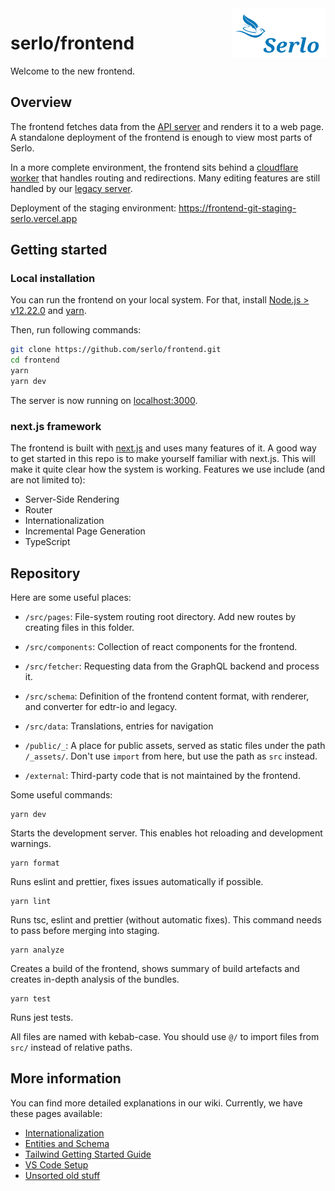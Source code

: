 <img src="https://raw.githubusercontent.com/serlo/frontend/staging/public/_assets/img/serlo-logo-gh.svg" alt="Serlo Logo" title="Serlo" align="right" height="80" />

# serlo/frontend

Welcome to the new frontend.

## Overview

The frontend fetches data from the [API server](https://github.com/serlo/api.serlo.org) and renders it to a web page. A standalone deployment of the frontend is enough to view most parts of Serlo.

In a more complete environment, the frontend sits behind a [cloudflare worker](https://github.com/serlo/serlo.org-cloudflare-worker) that handles routing and redirections. Many editing features are still handled by our [legacy server](https://github.com/serlo/serlo.org).

Deployment of the staging environment: https://frontend-git-staging-serlo.vercel.app

## Getting started

### Local installation

You can run the frontend on your local system. For that, install [Node.js > v12.22.0](https://nodejs.org/en/) and [yarn](https://classic.yarnpkg.com/en/docs/install).

Then, run following commands:

```sh
git clone https://github.com/serlo/frontend.git
cd frontend
yarn
yarn dev
```

The server is now running on [localhost:3000](http://localhost:3000).

### next.js framework

The frontend is built with [next.js](https://nextjs.org/) and uses many features of it. A good way to get started in this repo is to make yourself familiar with next.js. This will make it quite clear how the system is working. Features we use include (and are not limited to):

- Server-Side Rendering
- Router
- Internationalization
- Incremental Page Generation
- TypeScript

## Repository

Here are some useful places:

- `/src/pages`: File-system routing root directory. Add new routes by creating files in this folder.

- `/src/components`: Collection of react components for the frontend.

- `/src/fetcher`: Requesting data from the GraphQL backend and process it.

- `/src/schema`: Definition of the frontend content format, with renderer, and converter for edtr-io and legacy.

- `/src/data`: Translations, entries for navigation

- `/public/_`: A place for public assets, served as static files under the path `/_assets/`. Don't use `import` from here, but use the path as `src` instead.

- `/external`: Third-party code that is not maintained by the frontend.

Some useful commands:

```
yarn dev
```

Starts the development server. This enables hot reloading and development warnings.

```
yarn format
```

Runs eslint and prettier, fixes issues automatically if possible.

```
yarn lint
```

Runs tsc, eslint and prettier (without automatic fixes). This command needs to pass before merging into staging.

```
yarn analyze
```

Creates a build of the frontend, shows summary of build artefacts and creates in-depth analysis of the bundles.

```
yarn test
```

Runs jest tests.

All files are named with kebab-case. You should use `@/` to import files from `src/` instead of relative paths.

## More information

You can find more detailed explanations in our wiki. Currently, we have these pages available:

- [Internationalization](https://github.com/serlo/frontend/wiki/Internationalization)
- [Entities and Schema](https://github.com/serlo/frontend/wiki/Schema)
- [Tailwind Getting Started Guide](https://github.com/serlo/frontend/wiki/Tailwind-Getting-Started-Guide)
- [VS Code Setup](https://github.com/serlo/frontend/wiki/VS-Code)
- [Unsorted old stuff](https://github.com/serlo/frontend/wiki/Archive)
